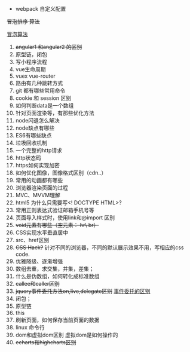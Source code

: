 * webpack 自定义配置

~~冒泡排序 算法~~

[冒泡算法](https://github.com/Heisinadaze/notes/blob/master/%E7%AE%97%E6%B3%95/%E6%95%B0%E7%BB%84%E6%8E%92%E5%BA%8F.md)
1. ~~angular1 和angular2 的区别~~
2. 原型链，闭包
3. 写小程序流程
4. vue生命周期
5. vuex vue-router
6. 路由有几种跳转方式
7. git 都有哪些常用命令
8. cookie 和 session 区别
9. 如何判断data是一个数组
10. 针对页面渲染等，有那些优化方法
11. node闪退怎么解决
12. node缺点有哪些
13. ES6有哪些缺点
14. 垃圾回收机制
15. 一个完整的http请求
16. http状态码
17. https如何实现加密
18. 如何优化图像，图像格式区别（cdn..）
19. 常用的动画都有哪些
20. 浏览器渲染页面的过程
21. MVC、MVVM理解
22. html5 为什么只需要写<! DOCTYPE HTML>?
23. 常用正则表达式验证邮箱手机号等
24. 页面导入样式时，使用link和@import 区别
25. ~~void元素有哪些（空元素： hr\ br）~~
26. CSS实现水平垂直居中
27. src、href区别
28. ~~CSS Hack?~~ 针对不同的浏览器，不同的默认展示效果不用，写相应的css code.
29. 优雅降级、逐渐增强
30. 数组去重，求交集，并集，差集；
31. 什么是伪数组，如何转化成标准数组
32. ~~callee和caller区别~~
33. ~~jquery事件委托方法on,live,delegate区别~~ [事件委托的区别](https://github.com/Heisinadaze/notes/blob/master/jq/%E4%BA%8B%E4%BB%B6%E5%A7%94%E6%89%98%E7%9A%84%E5%8C%BA%E5%88%AB.md)
34. 闭包；
35. 原型链
36. this
37. 刷新页面，如何保存当前页面的数据
38. linux 命令行
39. dom和虚拟dom区别 虚拟dom是如何操作的
40. ~~echarts和highcharts区别~~




